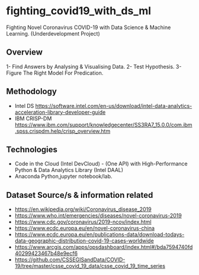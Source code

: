 # fighting_covid19_with_ds_ml
Fighting Novel Coronavirus COVID-19 with Data Science & Machine Learning. (Underdevelopment Project)

## Overview
1- Find Answers by Analysing & Visualising Data.
2- Test Hypothesis.
3- Figure The Right Model For Predication.

## Methodology
- Intel DS https://software.intel.com/en-us/download/intel-data-analytics-acceleration-library-developer-guide
- IBM CRISP-DM https://www.ibm.com/support/knowledgecenter/SS3RA7_15.0.0/com.ibm.spss.crispdm.help/crisp_overview.htm

## Technologies
- Code in the Cloud (Intel DevCloud) - (One API) with High-Performance Python & Data Analytics Library (Intel DAAL)
- Anaconda Python,jupyter notebook/lab.

## Dataset Source/s & information related
- https://en.wikipedia.org/wiki/Coronavirus_disease_2019
- https://www.who.int/emergencies/diseases/novel-coronavirus-2019
- https://www.cdc.gov/coronavirus/2019-ncov/index.html
- https://www.ecdc.europa.eu/en/novel-coronavirus-china
- https://www.ecdc.europa.eu/en/publications-data/download-todays-data-geographic-distribution-covid-19-cases-worldwide
- https://www.arcgis.com/apps/opsdashboard/index.html#/bda7594740fd40299423467b48e9ecf6
- https://github.com/CSSEGISandData/COVID-19/tree/master/csse_covid_19_data/csse_covid_19_time_series
